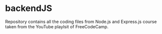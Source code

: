 # backendJS
Repository contains all the coding files from Node.js and Express.js course taken from the YouTube playlsit of FreeCodeCamp.
